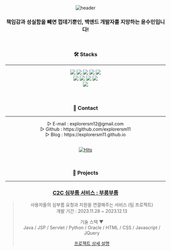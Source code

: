 <div align="center">

![header](https://capsule-render.vercel.app/api?type=venom&color=FED95A&height=300&section=header&text=Let's%20do%20it%20faithfully%20and%20steadily&fontSize=45&animation=fadeIn&fontColor=444444&align=center)

</div>
<div align="center">
  
### 책임감과 성실함을 빼면 껍데기뿐인, 백엔드 개발자를 지망하는 윤수민입니다!

</div>
<br>
<div align="center">

### 🛠 Stacks
---
<img src="https://img.shields.io/badge/java-007396?style=for-the-badge&logo=java&logoColor=white">
<img src="https://img.shields.io/badge/jsp-66CDAA?style=for-the-badge&logo=java&logoColor=white">
<img src="https://img.shields.io/badge/Servlet-556B2F?style=for-the-badge&logo=java&logoColor=white">
<img src="https://img.shields.io/badge/MyBatis-111111?style=for-the-badge&logo=MyBatis&logoColor=white">
<img src="https://img.shields.io/badge/Python-3776AB?style=for-the-badge&logo=Python&logoColor=white"/>
<br>
<img src="https://img.shields.io/badge/html5-E34F26?style=for-the-badge&logo=html5&logoColor=white">
<img src="https://img.shields.io/badge/css-1572B6?style=for-the-badge&logo=css3&logoColor=white">
<img src="https://img.shields.io/badge/javascript-F7DF1E?style=for-the-badge&logo=javascript&logoColor=black">
<img src="https://img.shields.io/badge/jquery-0769AD?style=for-the-badge&logo=jquery&logoColor=white">
<br>
<img src="https://img.shields.io/badge/oracle-F80000?style=for-the-badge&logo=oracle&logoColor=white">
<br>
</div>
<br>
<br>
<div align="center">

### 👀 Contact
<hr>
▷ E-mail : explorersm12@gmail.com<br>
▷ Github : https://github.com/explorersm11<br>
▷ Blog : https://explorersm11.github.io

</div>
<br>
<div align="center">
  
[![Hits](https://hits.seeyoufarm.com/api/count/incr/badge.svg?url=https%3A%2F%2Fgithub.com%2Fexplorersm11%2F&count_bg=%232AB4E5D6&title_bg=%23555555&icon=&icon_color=%23E7E7E7&title=views&edge_flat=false)](https://hits.seeyoufarm.com)

</div>
<br>
<div align="center">

### 📌 Projects
<hr>

### [C2C 심부름 서비스 : 부릉부름](https://github.com/2021-SMHRD-KDT-AI-15/BB)

> 사용자들의 심부름 요청과 지원을 연결해주는 서비스 (팀 프로젝트)  
> 개발 기간 : 2023.11.28 ~ 2023.12.13
>  
> 기술 스택 ▼<br>
> Java / JSP / Servlet / Python / Oracle / HTML / CSS / Javascript / JQuery
>  
>[프로젝트 상세 설명](https://github.com/2021-SMHRD-KDT-AI-15/BB/blob/master/README.md)

</div>
